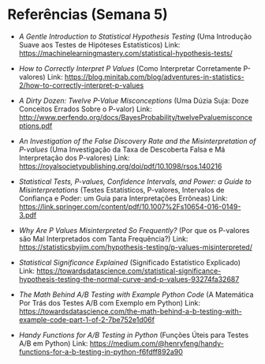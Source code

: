 # Referências (Semana 5)

- _A Gentle Introduction to Statistical Hypothesis Testing_ (Uma Introdução Suave aos Testes de Hipóteses Estatísticos) 
Link: https://machinelearningmastery.com/statistical-hypothesis-tests/

- _How to Correctly Interpret P Values_ (Como Interpretar Corretamente P-valores)
Link: https://blog.minitab.com/blog/adventures-in-statistics-2/how-to-correctly-interpret-p-values

- _A Dirty Dozen: Twelve P-Value Misconceptions_ (Uma Dúzia Suja: Doze Conceitos Errados Sobre o P-valor)
Link: http://www.perfendo.org/docs/BayesProbability/twelvePvaluemisconceptions.pdf

- _An Investigation of the False Discovery Rate and the Misinterpretation of P-values_ (Uma Investigação da Taxa de Descoberta Falsa e Má Interpretação dos P-valores)
Link: https://royalsocietypublishing.org/doi/pdf/10.1098/rsos.140216

- _Statistical Tests, P-values, Confidence Intervals, and Power: a Guide to Misinterpretations_ (Testes Estatísticos, P-valores, Intervalos de Confiança e Poder: um Guia para Interpretações Errôneas)
Link: https://link.springer.com/content/pdf/10.1007%2Fs10654-016-0149-3.pdf

- _Why Are P Values Misinterpreted So Frequently?_ (Por que os P-valores são Mal Interpretados com Tanta Frequência?)
Link: https://statisticsbyjim.com/hypothesis-testing/p-values-misinterpreted/

- _Statistical Significance Explained_ (Significado Estatístico Explicado) 
Link: https://towardsdatascience.com/statistical-significance-hypothesis-testing-the-normal-curve-and-p-values-93274fa32687

- _The Math Behind A/B Testing with Example Python Code_ (A Matemática Por Trás dos Testes A/B com Exemplo em Python)
Link: https://towardsdatascience.com/the-math-behind-a-b-testing-with-example-code-part-1-of-2-7be752e1d06f

- _Handy Functions for A/B Testing in Python_ (Funções Úteis para Testes A/B em Python)
Link: https://medium.com/@henryfeng/handy-functions-for-a-b-testing-in-python-f6fdff892a90


